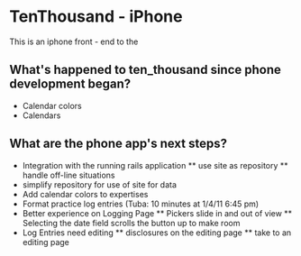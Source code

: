 
TenThousand - iPhone
===============================

This is an iphone front - end to the 

What's happened to ten_thousand since phone development began?
--------------------------------

* Calendar colors
* Calendars

What are the phone app's next steps?
--------------------------------

* Integration with the running rails application
** use site as repository
** handle off-line situations
* simplify repository for use of site for data
* Add calendar colors to expertises
* Format practice log entries (Tuba: 10 minutes at 1/4/11 6:45 pm)
* Better experience on Logging Page
** Pickers slide in and out of view
** Selecting the date field scrolls the button up to make room
* Log Entries need editing
** disclosures on the editing page
** take to an editing page
